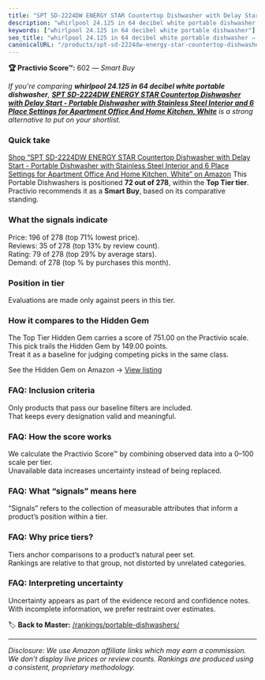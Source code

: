 ```yaml
---
title: "SPT SD-2224DW ENERGY STAR Countertop Dishwasher with Delay Start - Portable Dishwasher with Stainless Steel Interior and 6 Place Settings for Apartment Office And Home Kitchen, White"
description: "whirlpool 24.125 in 64 decibel white portable dishwasher: Data-driven within Top Tier ranking using the Practivio Score™. Positioned by quality, value, demand,…"
keywords: ["whirlpool 24.125 in 64 decibel white portable dishwasher"]
seo_title: "whirlpool 24.125 in 64 decibel white portable dishwasher — Smart Buy Top Tier (2025)"
canonicalURL: "/products/spt-sd-2224dw-energy-star-countertop-dishwasher-with-delay-start-portable-dishwasher-with-stainless-steel-interior-and-6-place-settings-for-apartment-office-and-home-kitchen-white-B010GPNYSI/"
---
```


**🏆 Practivio Score™:** 602 — _Smart Buy_


*If you're comparing **whirlpool 24.125 in 64 decibel white portable dishwasher**, **[SPT SD-2224DW ENERGY STAR Countertop Dishwasher with Delay Start - Portable Dishwasher with Stainless Steel Interior and 6 Place Settings for Apartment Office And Home Kitchen, White](https://www.amazon.com/dp/B010GPNYSI?tag=practivio-20)** is a strong alternative to put on your shortlist.*
### Quick take
[Shop “SPT SD-2224DW ENERGY STAR Countertop Dishwasher with Delay Start - Portable Dishwasher with Stainless Steel Interior and 6 Place Settings for Apartment Office And Home Kitchen, White” on Amazon](https://www.amazon.com/dp/B010GPNYSI?tag=practivio-20)
This Portable Dishwashers is positioned **72 out of 278**, within the **Top Tier tier**.  
Practivio recommends it as a **Smart Buy**, based on its comparative standing.

### What the signals indicate
Price: 196 of 278 (top 71% lowest price).  
Reviews: 35 of 278 (top 13% by review count).  
Rating: 79 of 278 (top 29% by average stars).  
Demand:  of 278 (top % by purchases this month).

### Position in tier
Evaluations are made only against peers in this tier.

### How it compares to the Hidden Gem
The Top Tier Hidden Gem carries a score of 751.00 on the Practivio scale.  
This pick trails the Hidden Gem by 149.00 points.  
Treat it as a baseline for judging competing picks in the same class.  

See the Hidden Gem on Amazon → [View listing](https://www.amazon.com/dp/B08N6WV3HX?tag=practivio-20)

### FAQ: Inclusion criteria
Only products that pass our baseline filters are included.  
That keeps every designation valid and meaningful.

### FAQ: How the score works
We calculate the Practivio Score™ by combining observed data into a 0–100 scale per tier.  
Unavailable data increases uncertainty instead of being replaced.

### FAQ: What “signals” means here
“Signals” refers to the collection of measurable attributes that inform a product’s position within a tier.

### FAQ: Why price tiers?
Tiers anchor comparisons to a product’s natural peer set.  
Rankings are relative to that group, not distorted by unrelated categories.

### FAQ: Interpreting uncertainty
Uncertainty appears as part of the evidence record and confidence notes.  
With incomplete information, we prefer restraint over estimates.


🏷️ **Back to Master:** [/rankings/portable-dishwashers/](/rankings/portable-dishwashers/)

---
_Disclosure: We use Amazon affiliate links which may earn a commission. We don’t display live prices or review counts. Rankings are produced using a consistent, proprietary methodology._
